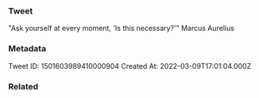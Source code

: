 ### Tweet
"Ask yourself at every moment, 'Is this necessary?'" Marcus Aurelius

### Metadata
Tweet ID: 1501603989410000904
Created At: 2022-03-09T17:01:04.000Z

### Related

